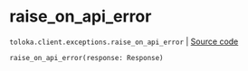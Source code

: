 # raise_on_api_error
`toloka.client.exceptions.raise_on_api_error` | [Source code](https://github.com/Toloka/toloka-kit/blob/v1.1.1/src/client/exceptions.py#L156)

```python
raise_on_api_error(response: Response)
```

